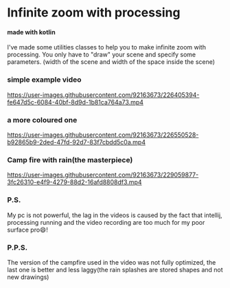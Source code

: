 # Infinite zoom with processing

#### made with kotlin

I've made some utilities classes to help you to make infinite zoom with processing.
You only have to "draw" your scene and specify some parameters.
(width of the scene and width of the space inside the scene)

### simple example video



https://user-images.githubusercontent.com/92163673/226405394-fe647d5c-6084-40bf-8d9d-1b81ca764a73.mp4


### a more coloured one

https://user-images.githubusercontent.com/92163673/226550528-b92865b9-2ded-47fd-92d7-83f7cbdd5c0a.mp4

### Camp fire with rain(the masterpiece)

https://user-images.githubusercontent.com/92163673/229059877-3fc26310-e4f9-4279-88d2-16afd8808df3.mp4

### P.S.

My pc is not powerful, the lag in the videos is caused by the fact that intellij, processing running and the video recording are too much for my poor surface pro:smile:!

### P.P.S.

The version of the campfire used in the video was not fully optimized, the last one is better and less laggy(the rain splashes are stored shapes and not new drawings)
